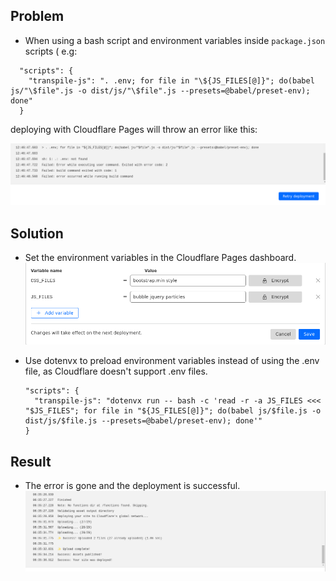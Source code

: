 ## Problem

- When using a bash script and environment variables inside `package.json` scripts (
  e.g:

```
  "scripts": {
    "transpile-js": ". .env; for file in "\${JS_FILES[@]}"; do(babel js/"\$file".js -o dist/js/"\$file".js --presets=@babel/preset-env); done"
  }
```

deploying with Cloudflare Pages will throw an error like this:

![Cloudflare Error](./img/cf_pg_err.png)

## Solution

- Set the environment variables in the Cloudflare Pages dashboard.
  ![Cloudflare Environment Variables](./img/env_var.png)

- Use dotenvx to preload environment variables instead of using the .env file, as Cloudflare doesn't support .env files.

  ```
  "scripts": {
    "transpile-js": "dotenvx run -- bash -c 'read -r -a JS_FILES <<< "$JS_FILES"; for file in "${JS_FILES[@]}"; do(babel js/$file.js -o dist/js/$file.js --presets=@babel/preset-env); done'"
  }
  ```

## Result

- The error is gone and the deployment is successful.
  ![Cloudflare Success](./img/success.png)
